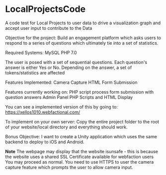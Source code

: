 # LocalProjectsCode
A code test for Local Projects to user data to drive a visualization graph and accept user input to contribute to the Data

Objective for the project:
Build an engagement platform which asks users to respond to a series of questions which ultimately tie into a set of statistics.

Required Systems:
MySQL
PHP 7.0

The user is posed with a set of sequential questions. Each question's answer is either Yes or No. 
Depending on the answer, a set of tokens/statistics are affected

Features Implemented:
Camera Capture
HTML Form Submission

Features currently working on:
PHP script process form submission with question answers
Admin Panel PHP Scripts and HTML Display

You can see a implemented version of this by going to:
https://xellos1010.webfactional.com/

To implement on your own server:
Copy the entire project folder to the root of your website/local directory and everything should work.

Bonus Objective:
I want to create a Unity application which uses the same backend to deploy to iOS and Android.

**Note** The webpage may display that the website isunsafe - this is because the website uses a shared SSL Certificate available for webfaction users
You may proceed as normal. You need to use HTTPS to user the camera capture feature which prompts the user to allow camera input.
